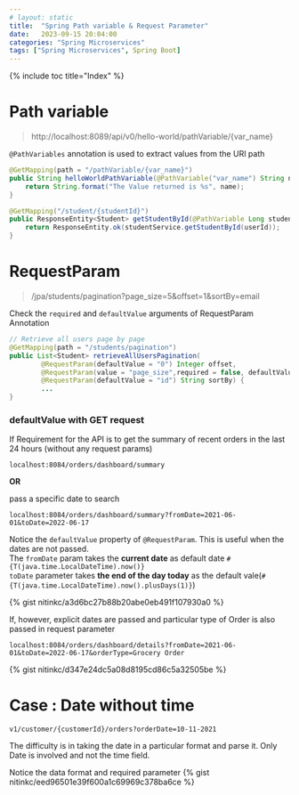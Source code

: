 ```yaml
---
# layout: static
title:  "Spring Path variable & Request Parameter"
date:   2023-09-15 20:04:00
categories: "Spring Microservices"
tags: ["Spring Microservices", Spring Boot]
---
```


{% include toc title="Index" %}

# Path variable

> http://localhost:8089/api/v0/hello-world/pathVariable/{var_name}

`@PathVariables` annotation is used to extract values from the URI path
```java
@GetMapping(path = "/pathVariable/{var_name}")
public String helloWorldPathVariable(@PathVariable("var_name") String name) {
    return String.format("The Value returned is %s", name);
}

@GetMapping("/student/{studentId}")
public ResponseEntity<Student> getStudentById(@PathVariable Long studentId) {
    return ResponseEntity.ok(studentService.getStudentById(userId));
}
```

# RequestParam
> /jpa/students/pagination?page_size=5&offset=1&sortBy=email

Check the `required` and `defaultValue` arguments of RequestParam Annotation
```java
// Retrieve all users page by page
@GetMapping(path = "/students/pagination")
public List<Student> retrieveAllUsersPagination(
        @RequestParam(defaultValue = "0") Integer offset,
        @RequestParam(value = "page_size",required = false, defaultValue = "10") Integer pageSize,
        @RequestParam(defaultValue = "id") String sortBy) {
        ...
}
```

### defaultValue with GET request

If Requirement for the API is to get the summary of recent orders in the last 24 hours (without any request params)
```
localhost:8084/orders/dashboard/summary
```

**OR** 

pass a specific date to search
```
localhost:8084/orders/dashboard/summary?fromDate=2021-06-01&toDate=2022-06-17
```

Notice the `defaultValue` property of `@RequestParam`. This is useful when the dates are not passed.
<br>
The `fromDate` param takes the **current date** as default date `#{T(java.time.LocalDateTime).now()}` 
<br>
`toDate` parameter takes **the end of the day today** as the default vale(`#{T(java.time.LocalDateTime).now().plusDays(1)}`)

{% gist nitinkc/a3d6bc27b88b20abe0eb491f107930a0 %}

If, however, explicit dates are passed and particular type of Order is also passed in request parameter

```
localhost:8084/orders/dashboard/details?fromDate=2021-06-01&toDate=2022-06-17&orderType=Grocery Order
```

{% gist nitinkc/d347e24dc5a08d8195cd86c5a32505be %}


# Case : Date without time 

```
v1/customer/{customerId}/orders?orderDate=10-11-2021
```

The difficulty is in taking the date in a particular format and parse it.
Only Date is involved and not the time field.

Notice the data format and required parameter
{% gist nitinkc/eed96501e39f600a1c69969c378ba6ce %}

